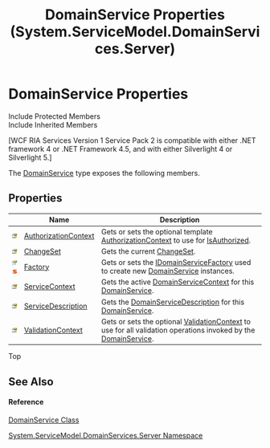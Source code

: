 ﻿---
title: DomainService Properties (System.ServiceModel.DomainServices.Server)
TOCTitle: DomainService Properties
ms:assetid: Properties.T:System.ServiceModel.DomainServices.Server.DomainService
ms:mtpsurl: https://msdn.microsoft.com/en-us/library/system.servicemodel.domainservices.server.domainservice_properties(v=VS.91)
ms:contentKeyID: 28755198
ms.date: 01/27/2012
mtps_version: v=VS.91
---

# DomainService Properties

Include Protected Members  
Include Inherited Members  

\[WCF RIA Services Version 1 Service Pack 2 is compatible with either .NET framework 4 or .NET Framework 4.5, and with either Silverlight 4 or Silverlight 5.\]

The [DomainService](ff422911\(v=vs.91\).md) type exposes the following members.

## Properties

<table>
<thead>
<tr class="header">
<th> </th>
<th>Name</th>
<th>Description</th>
</tr>
</thead>
<tbody>
<tr class="odd">
<td><img src="images\Ff422448.protproperty(en-us,VS.91).gif" title="Protected property" alt="Protected property" /></td>
<td><a href="ff422768(v=vs.91).md">AuthorizationContext</a></td>
<td>Gets or sets the optional template <a href="ff422768(v=vs.91).md">AuthorizationContext</a> to use for <a href="ff422558(v=vs.91).md">IsAuthorized</a>.</td>
</tr>
<tr class="even">
<td><img src="images\Ff422448.protproperty(en-us,VS.91).gif" title="Protected property" alt="Protected property" /></td>
<td><a href="ff422364(v=vs.91).md">ChangeSet</a></td>
<td>Gets the current <a href="ff422535(v=vs.91).md">ChangeSet</a>.</td>
</tr>
<tr class="odd">
<td><img src="images\Ff422600.pubproperty(en-us,VS.91).gif" title="Public property" alt="Public property" /><img src="images\Ff423197.static(en-us,VS.91).gif" title="Static member" alt="Static member" /></td>
<td><a href="ff423171(v=vs.91).md">Factory</a></td>
<td>Gets or sets the <a href="ff422737(v=vs.91).md">IDomainServiceFactory</a> used to create new <a href="ff422911(v=vs.91).md">DomainService</a> instances.</td>
</tr>
<tr class="even">
<td><img src="images\Ff422448.protproperty(en-us,VS.91).gif" title="Protected property" alt="Protected property" /></td>
<td><a href="ff422647(v=vs.91).md">ServiceContext</a></td>
<td>Gets the active <a href="ff423400(v=vs.91).md">DomainServiceContext</a> for this <a href="ff422911(v=vs.91).md">DomainService</a>.</td>
</tr>
<tr class="odd">
<td><img src="images\Ff422448.protproperty(en-us,VS.91).gif" title="Protected property" alt="Protected property" /></td>
<td><a href="ff422716(v=vs.91).md">ServiceDescription</a></td>
<td>Gets the <a href="ff422896(v=vs.91).md">DomainServiceDescription</a> for this <a href="ff422911(v=vs.91).md">DomainService</a>.</td>
</tr>
<tr class="even">
<td><img src="images\Ff422448.protproperty(en-us,VS.91).gif" title="Protected property" alt="Protected property" /></td>
<td><a href="ff423296(v=vs.91).md">ValidationContext</a></td>
<td>Gets or sets the optional <a href="https://msdn.microsoft.com/en-us/library/Dd382177">ValidationContext</a> to use for all validation operations invoked by the <a href="ff422911(v=vs.91).md">DomainService</a>.</td>
</tr>
</tbody>
</table>

Top

## See Also

#### Reference

[DomainService Class](ff422911\(v=vs.91\).md)

[System.ServiceModel.DomainServices.Server Namespace](ff423220\(v=vs.91\).md)

